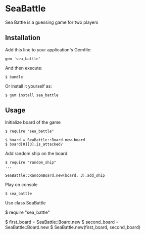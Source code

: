 # SeaBattle

Sea Battle is a guessing game for two players

## Installation

Add this line to your application's Gemfile:

    gem 'sea_battle'

And then execute:

    $ bundle

Or install it yourself as:

    $ gem install sea_battle

## Usage

Initialize board of the game

    $ require "sea_battle"

    $ board = SeaBattle::Board.new.board
    $ board[0][3].is_attacked?

Add random ship on the board

    $ require "random_ship"
    ...

    SeaBattle::RandomBoard.new(board, 3).add_ship

Play on console

    $ sea_battle

Use class SeaBattle

   $ require "sea_battle"

   $ first_board = SeaBattle::Board.new
   $ second_board = SeaBattle::Board.new
   $ SeaBattle.new(first_board, second_board)
